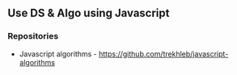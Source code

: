 ## Use DS & Algo using Javascript
### Repositories
  * Javascript algorithms - https://github.com/trekhleb/javascript-algorithms
